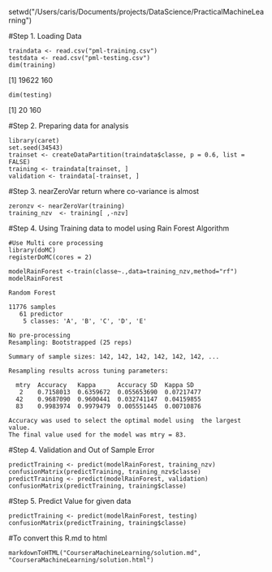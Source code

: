 setwd("/Users/caris/Documents/projects/DataScience/PracticalMachineLearning")

#Step 1. Loading Data
```  
traindata <- read.csv("pml-training.csv")
testdata <- read.csv("pml-testing.csv")
dim(training)
```
[1] 19622   160
```
dim(testing)
```
[1]  20 160

#Step 2.  Preparing data for analysis
```
library(caret)
set.seed(34543)
trainset <- createDataPartition(traindata$classe, p = 0.6, list = FALSE)
training <- traindata[trainset, ]
validation <- traindata[-trainset, ]
```

#Step 3. nearZeroVar return where co-variance is almost 
```
zeronzv <- nearZeroVar(training)
training_nzv  <- training[ ,-nzv]
```
#Step 4. Using Training data to model using Rain Forest Algorithm
```
#Use Multi core processing 
library(doMC)
registerDoMC(cores = 2)

modelRainForest <-train(classe~.,data=training_nzv,method="rf")
modelRainForest

Random Forest 

11776 samples
   61 predictor
    5 classes: 'A', 'B', 'C', 'D', 'E' 

No pre-processing
Resampling: Bootstrapped (25 reps) 

Summary of sample sizes: 142, 142, 142, 142, 142, 142, ... 

Resampling results across tuning parameters:

  mtry  Accuracy   Kappa      Accuracy SD  Kappa SD  
   2    0.7158013  0.6359672  0.055653690  0.07217477
  42    0.9687090  0.9600441  0.032741147  0.04159855
  83    0.9983974  0.9979479  0.005551445  0.00710876

Accuracy was used to select the optimal model using  the largest value.
The final value used for the model was mtry = 83. 
```

#Step 4. Validation and Out of Sample Error
```
predictTraining <- predict(modelRainForest, training_nzv)
confusionMatrix(predictTraining, training_nzv$classe)
predictTraining <- predict(modelRainForest, validation)
confusionMatrix(predictTraining, training$classe) 
```

#Step 5. Predict Value for given data
```
predictTraining <- predict(modelRainForest, testing)
confusionMatrix(predictTraining, training$classe)
```

#To convert this R.md to html
```
markdownToHTML("CourseraMachineLearning/solution.md", "CourseraMachineLearning/solution.html")
```
